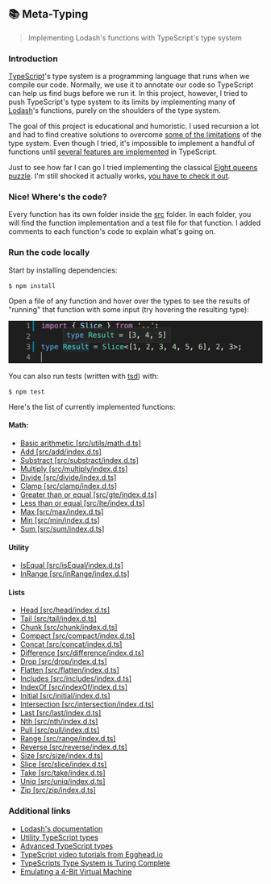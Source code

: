 ## 📚 Meta-Typing

> Implementing Lodash's functions with TypeScript's type system

### Introduction

[TypeScript](https://github.com/Microsoft/TypeScript)'s type system is a programming language that runs when we compile our code. Normally, we use it to annotate our code so TypeScript can help us find bugs before we run it. In this project, however, I tried to push TypeScript's type system to its limits by implementing many of [Lodash](https://github.com/lodash/lodash)'s functions, purely on the shoulders of the type system.

The goal of this project is educational and humoristic. I used recursion a lot and had to find creative solutions to overcome [some of the limitations](https://github.com/microsoft/TypeScript/issues/28663) of the type system. Even though I tried, it's impossible to implement a handful of functions until [several features are implemented](https://github.com/microsoft/TypeScript/issues/1213) in TypeScript.

Just to see how far I can go I tried implementing the classical [Eight queens puzzle](https://en.wikipedia.org/wiki/Eight_queens_puzzle). I'm still shocked it actually works, [you have to check it out]().

### Nice! Where's the code?

Every function has its own folder inside the [src](src) folder. In each folder, you will find the function implementation and a test file for that function. I added comments to each function's code to explain what's going on.

### Run the code locally

Start by installing dependencies:

```
$ npm install
```

Open a file of any function and hover over the types to see the results of "running" that function with some input (try hovering the resulting type):

![Slice](assets/slice.png)

You can also run tests (written with [tsd](https://github.com/SamVerschueren/tsd)) with:

```
$ npm test
```

Here's the list of currently implemented functions:

#### Math:

- [Basic arithmetic [src/utils/math.d.ts]](src/utils/math.d.ts)
- [Add [src/add/index.d.ts]](src/add/index.d.ts)
- [Substract [src/substract/index.d.ts]](src/substract/index.d.ts)
- [Multiply [src/multiply/index.d.ts]](src/multiply/index.d.ts)
- [Divide [src/divide/index.d.ts]](src/divide/index.d.ts)
- [Clamp [src/clamp/index.d.ts]](src/clamp/index.d.ts)
- [Greater than or equal [src/gte/index.d.ts]](src/gte/index.d.ts)
- [Less than or equal [src/lte/index.d.ts]](src/lte/index.d.ts)
- [Max [src/max/index.d.ts]](src/max/index.d.ts)
- [Min [src/min/index.d.ts]](src/min/index.d.ts)
- [Sum [src/sum/index.d.ts]](src/sum/index.d.ts)

#### Utility

- [IsEqual [src/isEqual/index.d.ts]](src/isEqual/index.d.ts)
- [InRange [src/inRange/index.d.ts]](src/inRange/index.d.ts)

#### Lists

- [Head [src/head/index.d.ts]](src/head/index.d.ts)
- [Tail [src/tail/index.d.ts]](src/tail/index.d.ts)
- [Chunk [src/chunk/index.d.ts]](src/chunk/index.d.ts)
- [Compact [src/compact/index.d.ts]](src/compact/index.d.ts)
- [Concat [src/concat/index.d.ts]](src/concat/index.d.ts)
- [Difference [src/difference/index.d.ts]](src/difference/index.d.ts)
- [Drop [src/drop/index.d.ts]](src/drop/index.d.ts)
- [Flatten [src/flatten/index.d.ts]](src/flatten/index.d.ts)
- [Includes [src/includes/index.d.ts]](src/includes/index.d.ts)
- [IndexOf [src/indexOf/index.d.ts]](src/indexOf/index.d.ts)
- [Initial [src/initial/index.d.ts]](src/initial/index.d.ts)
- [Intersection [src/intersection/index.d.ts]](src/intersection/index.d.ts)
- [Last [src/last/index.d.ts]](src/last/index.d.ts)
- [Nth [src/nth/index.d.ts]](src/nth/index.d.ts)
- [Pull [src/pull/index.d.ts]](src/pull/index.d.ts)
- [Range [src/range/index.d.ts]](src/range/index.d.ts)
- [Reverse [src/reverse/index.d.ts]](src/reverse/index.d.ts)
- [Size [src/size/index.d.ts]](src/size/index.d.ts)
- [Slice [src/slice/index.d.ts]](src/slice/index.d.ts)
- [Take [src/take/index.d.ts]](src/take/index.d.ts)
- [Uniq [src/uniq/index.d.ts]](src/uniq/index.d.ts)
- [Zip [src/zip/index.d.ts]](src/zip/index.d.ts)

### Additional links

- [Lodash's documentation](https://lodash.com/docs)
- [Utility TypeScript types](https://www.typescriptlang.org/docs/handbook/utility-types.html)
- [Advanced TypeScript types](https://www.typescriptlang.org/docs/handbook/advanced-types.html)
- [TypeScript video tutorials from Egghead.io](https://egghead.io/browse/languages/typescript)
- [TypeScripts Type System is Turing Complete](https://github.com/microsoft/TypeScript/issues/14833)
- [Emulating a 4-Bit Virtual Machine](https://gist.github.com/acutmore/9d2ce837f019608f26ff54e0b1c23d6e)
